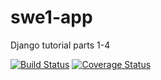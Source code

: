 # swe1-app
Django tutorial parts 1-4

[![Build Status](https://app.travis-ci.com/jayjayh/swe1-app.svg?branch=main)](https://app.travis-ci.com/jayjayh/swe1-app)
[![Coverage Status](https://coveralls.io/repos/github/jayjayh/swe1-app/badge.svg?branch=main)](https://coveralls.io/github/jayjayh/swe1-app?branch=main)
